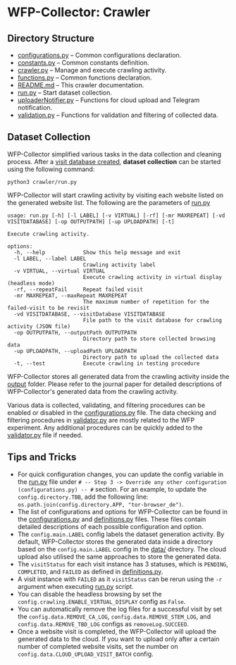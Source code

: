 # WFP-Collector: Crawler


## Directory Structure
* [configurations.py](configurations.py) – Common configurations declaration.
* [constants.py](constants.py) – Common constants definition.
* [crawler.py](crawler.py) – Manage and execute crawling activity.
* [functions.py](functions.py) – Common functions declaration.
* [README.md](README.md) – This crawler documentation.
* [run.py](run.py) – Start dataset collection.
* [uploaderNotifier.py](uploaderNotifier.py) – Functions for cloud upload and Telegram notification.
* [validation.py](validation.py) – Functions for validation and filtering of collected data.

## Dataset Collection
WFP-Collector simplified various tasks in the data collection and cleaning process. After a [visit database created](../database/), **dataset collection** can be started using the following command:
```
python3 crawler/run.py
```
WFP-Collector will start crawling activity by visiting each website listed on the generated website list. The following are the parameters of [run.py](run.py)
```
usage: run.py [-h] [-l LABEL] [-v VIRTUAL] [-rf] [-mr MAXREPEAT] [-vd VISITDATABASE] [-op OUTPUTPATH] [-up UPLOADPATH] [-t]

Execute crawling activity.

options:
  -h, --help            Show this help message and exit
  -l LABEL, --label LABEL
                        Crawling activity label
  -v VIRTUAL, --virtual VIRTUAL
                        Execute crawling activity in virtual display (headless mode)
  -rf, --repeatFail     Repeat failed visit
  -mr MAXREPEAT, --maxRepeat MAXREPEAT
                        The maximum number of repetition for the failed-visit to be revisit
  -vd VISITDATABASE, --visitDatabase VISITDATABASE
                        File path to the visit database for crawling activity (JSON file)
  -op OUTPUTPATH, --outputPath OUTPUTPATH
                        Directory path to store collected browsing data
  -up UPLOADPATH, --uploadPath UPLOADPATH
                        Directory path to upload the collected data
  -t, --test            Execute crawling in testing procedure
```


WFP-Collector stores all generated data from the crawling activity inside the [output](../output/) folder. Please refer to the journal paper for detailed descriptions of WFP-Collector's generated data from the crawling activity.

Various data is collected, validating, and filtering procedures can be enabled or disabled in the [configurations.py](src/configurations.py) file. The data checking and filtering procedures in [validator.py](src/validator.py) are mostly related to the WFP experiment. Any additional procedures can be quickly added to the [validator.py](src/validator.py) file if needed.



## Tips and Tricks
* For quick configuration changes, you can update the config variable in the [run.py](src/run.py) file under `# -- Step 3 -> Override any other configuration (configurations.py) -- #` section. For an example, to update the `config.directory.TBB`, add the following line: `os.path.join(config.directory.APP, "tor-browser_de")`.
* The list of configurations and options for WFP-Collector can be found in the [configurations.py](src/configurations.py) and [definitions.py](src/definitions.py) files. These files contain detailed descriptions of each possible configuration and option.
* The `config.main.LABEL` config labels the dataset generation activity. By default, WFP-Collector stores the generated data inside a directory based on the `config.main.LABEL` config in the [data/](data/) directory. The cloud upload also utilised the same approaches to store the generated data.
* The `visitStatus` for each visit instance has 3 statuses, which is `PENDING`, `COMPLETED`, and `FAILED` as defined in [definitions.py](src/definitions.py).
* A visit instance with `FAILED` as it `visitStatus` can be rerun using the `-r` argument when executing [run.py](src/run.py) script.
* You can disable the headless browsing by set the `config.crawling.ENABLE_VIRTUAL_DISPLAY` config as `False`.
* You can automatically remove the log files for a successful visit by set the `config.data.REMOVE_CA_LOG`, `config.data.REMOVE_STEM_LOG`, and `config.data.REMOVE_TBD_LOG` configs as `removeLog.SUCCEED`.
* Once a website visit is completed, the WFP-Collector will upload the generated data to the cloud. If you want to upload only after a certain number of completed website visits, set the number on `config.data.CLOUD_UPLOAD_VISIT_BATCH` config.



